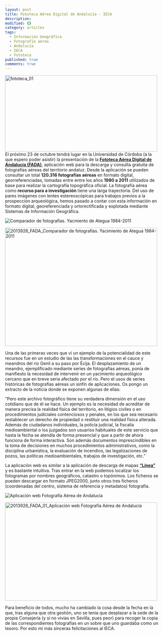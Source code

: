 ```yaml
---
layout: post
title: Fototeca Aérea Digital de Andalucía - IECA
description: 
modified: {}
category: articles
tags: 
  - Información Geográfica
  - Fotografía aérea
  - Andalucía
  - IECA
  - Fototeca
published: true
comments: true
---
```

<a href="http://www.flickr.com/photos/115384326@N07/12147512825/" title="fototeca_01 por Patricio Soriano, en Flickr"><img src="http://farm6.staticflickr.com/5503/12147512825_52ff80c723.jpg" width="500" height="250" alt="fototeca_01"></a>
El próximo 23 de octubre tendrá lugar en la Universidad de Córdoba (a la que espero poder asistir) la presentación de la [**Fototeca Aérea Digital de Andalucía (FADA)**](http://www.juntadeandalucia.es/institutodeestadisticaycartografia/fototeca/), aplicación web para la descarga y consulta gratuita de fotografías aéreas del territorio andaluz. Desde la aplicación se pueden consultar un total **120.316 fotografías aéreas** en formato digital, georreferenciadas, tomadas entre entre los años **1980 a 2011** utilizados de base para realizar la cartografía topográfica oficial.
La fotografía aérea como **recurso para a investigación** tiene una larga trayectoria. Del uso de pares imágenes con lentes estereoscópicas para trabajos previos a la prospección arqueológica, hemos pasado a contar con esta información en formato digital, georeferenciada y ortorectificada y explotada mediante Sistemas de Información Geográfica.

![Comparador de fotografías. Yacmiento de Ategua 1984-2011](http://farm6.staticflickr.com/5501/12147765983_02d8e17edc.jpg")

<a href="http://www.flickr.com/photos/115384326@N07/12147765983/" title="2013926_FADA_Comparador de fotografías. Yacimiento de Ategua 1984-2011 por Patricio Soriano, en Flickr"><img src="http://farm6.staticflickr.com/5501/12147765983_02d8e17edc.jpg" width="500" height="388" alt="2013926_FADA_Comparador de fotografías. Yacimiento de Ategua 1984-2011"></a>

Una de las primeras veces que ví un ejemplo de la potencialidad de este recursos fue en un estudio de las las transformaciones en el cauce y meandros del río Genil a su paso por Écija. El desplazamiento de un meandro, ejemplificado mediante series de fotografías aéreas, ponía de manifiesto la necesidad de intervenir en un yacimiento arqueológico cercano que en breve sería afectado por el río. Pero el usos de series históricas de fotografías aéreas un sinfín de aplicaciones. Os pongo un extracto de la noticia donde se exponen algunas de ellas:

"Pero este archivo fotográfico tiene su verdadera dimensión en el uso cotidiano que de él se hace. Un ejemplo es la necesidad de acreditar de manera precisa la realidad física del territorio, en litigios civiles o en procedimientos judiciales contenciosos y penales, en los que sea necesario restablecer un derecho de propiedad o restituir una realidad física alterada. Además de ciudadanos individuales, la policía judicial, la fiscalía medioambiental o los juzgados son usuarios habituales de este servicio que hasta la fecha se atendía de forma presencial y que a partir de ahora funciona de forma interactiva. Son además documentos imprescindibles en la toma de decisiones en muchos procedimientos administrativos, como la disciplina urbanística, la evaluación de incendios, las legalizaciones de pozos, las políticas medioambientales,  trabajos de investigación, etc.”

La aplicación web es similar a la aplicación de descarga de mapas [**“Línea”**](http://www.juntadeandalucia.es/institutodeestadisticaycartografia/lineav2/web/) y es bastante intuitiva. Tras entrar en la web podemos localizar los fotogramas por nombres geográficos, catastro o topónimos. Los ficheros se pueden descargar en formato JPEG2000, junto otros tres ficheros (coordenadas del centro, sistema de referencia y metadatos) fotografía.

![Aplicación web Fotografía Aérea de Andalucía](ttp://farm4.staticflickr.com/3770/12147516015_c4c9ea82c8.jpg)

<a href="http://www.flickr.com/photos/115384326@N07/12147516015/" title="2013926_FADA_01_Aplicación web Fotografía Aérea de Andalucía por Patricio Soriano, en Flickr"><img src="http://farm4.staticflickr.com/3770/12147516015_c4c9ea82c8.jpg" width="500" height="322" alt="2013926_FADA_01_Aplicación web Fotografía Aérea de Andalucía"></a>

Para beneficio de todos, mucho ha cambiado la cosa desde la fecha en la que, tras alguna que otra gestión, uno se tenía que desplazar a la sede de la propia Consejería (y si no vivías en Sevilla, pues peor) para recoger la copia de las correspondientes fotografías en un sobre que uno guardaba como un  tesoro. Por esto mi más sinceras felicitaciones al IECA.
